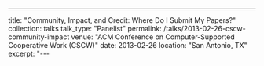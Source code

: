 ---
title: "Community, Impact, and Credit: Where Do I Submit My Papers?"
collection: talks
talk_type: "Panelist"
permalink: /talks/2013-02-26-cscw-community-impact
venue: "ACM Conference on Computer-Supported Cooperative Work (CSCW)"
date: 2013-02-26
location: "San Antonio, TX"
excerpt: "---
